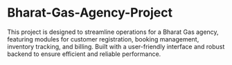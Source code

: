# Bharat-Gas-Agency-Project
This project is designed to streamline operations for a Bharat Gas agency, featuring modules for customer registration, booking management, inventory tracking, and billing. Built with a user-friendly interface and robust backend to ensure efficient and reliable performance.
